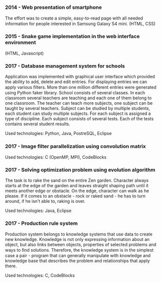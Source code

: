 ### 2014 - Web presentation of smartphone 
The eﬀort was to create a simple, easy-to-read page with all needed information for people interested in Samsung Galaxy S4 mini.
(HTML, CSS)

### 2015 - Snake game implementation in the web interface environment
(HTML, Javascript)

### 2017 - Database management system for schools 
Application was implemented with graphical user interface which provided the ability to add, delete and edit entries. For displaying entries we can apply various ﬁlters. More than one million diﬀerent entries were generated using Python faker library. School consists of several classes. In each classroom several teachers are teaching and each one of them belong to one classroom. The teacher can teach more subjects, one subject can be taught by several teachers. Subject can be studied by multiple students, each student can study multiple subjects. For each subject is assigned a type of discipline. Each subject consists of several tests. Each of the tests contains several student results. 

Used technologies: Python, Java, PostreSQL, Eclipse

### 2017 - Image ﬁlter parallelization using convolution matrix

Used technologies: C (OpenMP, MPI), CodeBlocks

### 2017 - Solving optimization problem using evolution algorithm
The task is to rake the sand on the entire Zen garden. Character always starts at the edge of the garden and leaves straight shaping path until it meets another edge or obstacle. On the edge, character can walk as he please. If it comes to an obstacle - rock or raked sand - he has to turn around, if he isn't able to, raking is over.

Used technologies: Java, Eclipse

### 2017 - Production rule system
Production system belongs to knowledge systems that use data to create new knowledge. Knowledge is not only expressing information about an object, but also links between objects, properties of selected problems and ways to ﬁnd solutions. Therefore, the knowledge system is in the simplest case a pair - program that can generally manipulate with knowledge and knowledge base that describes the problem and relationships that apply there.

Used technologies: C, CodeBlocks
